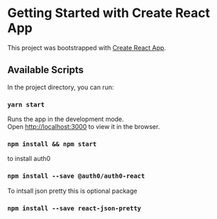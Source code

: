 # Getting Started with Create React App

This project was bootstrapped with [Create React App](https://github.com/facebook/create-react-app).

## Available Scripts

In the project directory, you can run:

### `yarn start`

Runs the app in the development mode.\
Open [http://localhost:3000](http://localhost:3000) to view it in the browser.

### `npm install && npm start`

to install auth0
### `npm install --save @auth0/auth0-react`

To intsall json pretty this is optional package
### `npm install --save react-json-pretty`